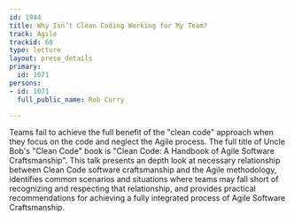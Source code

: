```yaml
---
id: 1944
title: Why Isn’t Clean Coding Working for My Team?
track: Agile
trackid: 68
type: lecture
layout: preso_details
primary:
  id: 1071
persons:
- id: 1071
  full_public_name: Rob Curry

---
```

Teams fail to achieve the full benefit of the "clean code" approach when they focus on the code and neglect the Agile process. The full title of Uncle Bob's "Clean Code" book is "Clean Code: A Handbook of Agile Software Craftsmanship".  This talk presents an depth look at necessary relationship between Clean Code software craftsmanship and the Agile methodology, identifies common scenarios and situations where teams may fall short of recognizing and respecting that relationship, and provides practical recommendations for achieving a fully integrated process of Agile Software Craftsmanship.
